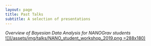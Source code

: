 ```yaml
---
layout: page
title: Past Talks
subtitle: A selection of presentations
---
```


*Overview of Bayesian Data Analysis for NANOGrav students*  
[![](/assets/img/talks/NANO_student_workshop_2019.png =288x180)](http://kristina-islo.github.io/talks/islo_NANOGrav_student_workshop_2019.pdf)
